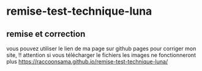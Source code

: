 # remise-test-technique-luna


## remise et correction
vous pouvez utiliser le lien de ma page sur github pages pour corriger mon site, !! attention si vous télécharger le fichiers les images ne fonctionneront plus
https://raccoonsama.github.io/remise-test-technique-luna/

